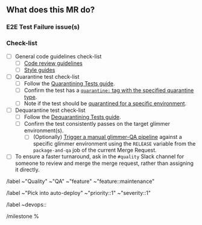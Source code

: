## What does this MR do?

<!--
Please describe why the end-to-end test is being quarantined/ de-quarantined.

Please note that the aim of quarantining a test is not to get back a green pipeline, but rather to reduce 
the noise (due to constantly failing tests, flaky tests, and so on) so that new failures are not missed.
-->


### E2E Test Failure issue(s)

<!-- Please link to the respective E2E test failure issue. -->


### Check-list

- [ ] General code guidelines check-list
  - [ ] [Code review guidelines](https://docs.gitlab.com/ee/development/code_review.html)
  - [ ] [Style guides](https://docs.gitlab.com/ee/development/contributing/style_guides.html)
- [ ] Quarantine test check-list
  - [ ] Follow the [Quarantining Tests guide](https://about.gitlab.com/handbook/engineering/quality/guidelines/debugging-qa-test-failures/#quarantining-tests).
  - [ ] Confirm the test has a [`quarantine:` tag with the specified quarantine type](https://about.gitlab.com/handbook/engineering/quality/guidelines/debugging-qa-test-failures/#quarantined-test-types).
  - [ ] Note if the test should be [quarantined for a specific environment](https://docs.gitlab.com/ee/development/testing_guide/end_to_end/environment_selection.html#quarantining-a-test-for-a-specific-environment).
- [ ] Dequarantine test check-list
  - [ ] Follow the [Dequarantining Tests guide](https://about.gitlab.com/handbook/engineering/quality/guidelines/debugging-qa-test-failures/#dequarantining-tests).
  - [ ] Confirm the test consistently passes on the target glimmer environment(s). 
    - [ ] (Optionally) [Trigger a manual glimmer-QA pipeline](https://about.gitlab.com/handbook/engineering/quality/guidelines/tips-and-tricks/#running-gitlab-qa-pipeline-against-a-specific-gitlab-release) against a specific glimmer environment using the `RELEASE` variable from the `package-and-qa` job of the current Merge Request.
- [ ] To ensure a faster turnaround, ask in the `#quality` Slack channel for someone to review and merge the merge request, rather than assigning it directly. 

<!-- Base labels. -->
/label ~"Quality" ~"QA" ~"feature" ~"feature::maintenance" 

<!-- Labels to pick into auto-deploy. -->
/label ~"Pick into auto-deploy" ~"priority::1" ~"severity::1" 

<!--
Choose the stage that appears in the test path, e.g. ~"devops::create" for
`qa/specs/features/browser_ui/3_create/web_ide/add_file_template_spec.rb`.
-->
/label ~devops::

<!-- Select the current milestone. -->
/milestone %
